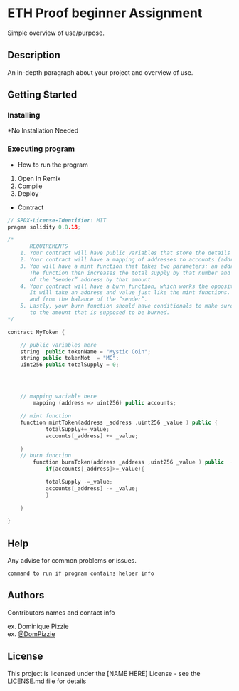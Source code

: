 # ETH Proof  beginner  Assignment 

Simple overview of use/purpose.

## Description

An in-depth paragraph about your project and overview of use.

## Getting Started

### Installing

*No Installation Needed 

### Executing program

* How to run the program
1. Open In Remix 
2. Compile
3. Deploy
* Contract
```cpp
// SPDX-License-Identifier: MIT
pragma solidity 0.8.18;

/*
       REQUIREMENTS
    1. Your contract will have public variables that store the details about your coin (Token Name, Token Abbrv., Total Supply)
    2. Your contract will have a mapping of addresses to accounts (address => uint)
    3. You will have a mint function that takes two parameters: an address and a value. 
       The function then increases the total supply by that number and increases the balance 
       of the “sender” address by that amount
    4. Your contract will have a burn function, which works the opposite of the mint function, as it will destroy tokens. 
       It will take an address and value just like the mint functions. It will then deduct the value from the total supply 
       and from the balance of the “sender”.
    5. Lastly, your burn function should have conditionals to make sure the balance of "sender" is greater than or equal 
       to the amount that is supposed to be burned.
*/

contract MyToken {

    // public variables here
    string  public tokenName = "Mystic Coin";
    string public tokenNot  = "MC";
    uint256 public totalSupply = 0;




    // mapping variable here
        mapping (address => uint256) public accounts;

    // mint function
    function mintToken(address _address ,uint256 _value ) public {
            totalSupply+=_value;
            accounts[_address] += _value;
            
    }
    // burn function
        function burnToken(address _address ,uint256 _value ) public  {
            if(accounts[_address]>=_value){

            totalSupply -=_value;
            accounts[_address] -= _value;
            }   
            
    }

}

```

## Help

Any advise for common problems or issues.
```
command to run if program contains helper info
```

## Authors

Contributors names and contact info

ex. Dominique Pizzie  
ex. [@DomPizzie](https://twitter.com/dompizzie)


## License

This project is licensed under the [NAME HERE] License - see the LICENSE.md file for details
